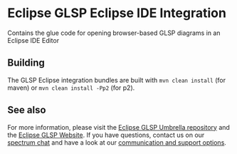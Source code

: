 # Eclipse GLSP Eclipse IDE Integration

Contains the glue code for opening browser-based GLSP diagrams in an Eclipse IDE Editor

## Building

The GLSP Eclipse integration bundles are built with `mvn clean install` (for maven) or `mvn clean install -Pp2` (for p2).

## See also

For more information, please visit the [Eclipse GLSP Umbrella repository](https://github.com/eclipse-glsp/glsp) and the [Eclipse GLSP Website](https://www.eclipse.org/glsp/).
If you have questions, contact us on our [spectrum chat](https://spectrum.chat/glsp/) and have a look at our [communication and support options](https://www.eclipse.org/glsp/contact/).
